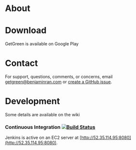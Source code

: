 [//]: # (title)
[//]: # (short-description)

# About
[//]: # (full-description)

# Download
GetGreen is available on Google Play

# Contact
For support, questions, comments, or concerns, email <getgreen@benjaminran.com> or [create a GitHub issue](https://github.com/benjaminran/PitchPatterns/issues/new).

# Development
Some details are available on the wiki

### Continuous Integration [![Build Status](http://52.35.114.95:8080/buildStatus/icon?job=PitchPatterns)](http://52.35.114.95:8080/job/PitchPatterns/)

Jenkins is active on an EC2 server at [http://52.35.114.95:8080](http://52.35.114.95:8080).